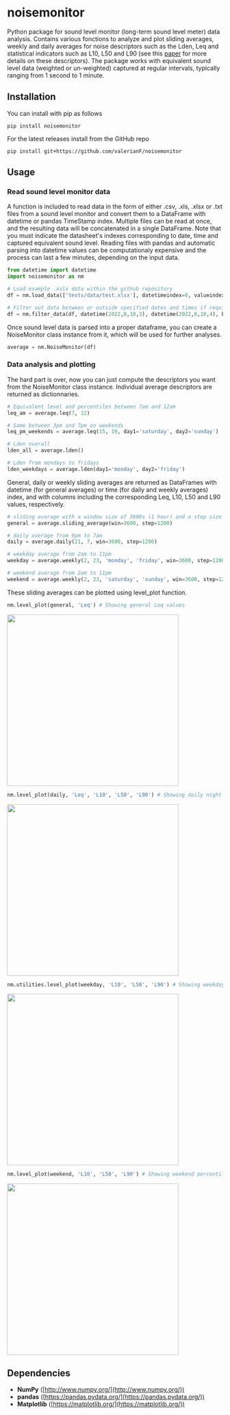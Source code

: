 # noisemonitor

Python package for sound level monitor (long-term sound level meter) data analysis. Contains various fonctions to analyze and plot sliding averages, weekly and daily averages for noise descriptors such as the Lden, Leq and statistical indicators such as L10, L50 and L90 (see this [paper](https://hal.science/hal-01373857v3/file/doc00025834.pdf) for more details on these descriptors). The package works with equivalent sound level data (weighted or un-weighted) captured at regular intervals, typically ranging from 1 second to 1 minute.

## Installation

You can install with pip as follows
```
pip install noisemonitor
```

For the latest releases install from the GitHub repo
```
pip install git+https://github.com/valerianF/noisemonitor
```

## Usage

### Read sound level monitor data

A function is included to read data in the form of either .csv, .xls, .xlsx or .txt files from a sound level monitor and convert them to a DataFrame with datetime or pandas TimeStamp index. Multiple files can be read at once, and the resulting data will be concatenated in a single DataFrame. Note that you must indicate the datasheet's indexes corresponding to date, time and captured equivalent sound level. Reading files with pandas and automatic parsing into datetime values can be computationaly expensive and the process can last a few minutes, depending on the input data.

```python
from datetime import datetime
import noisemonitor as nm

# Load example .xslx data within the github repository
df = nm.load_data(['tests/data/test.xlsx'], datetimeindex=0, valueindex=1)

# Filter out data between or outside specified dates and times if required
df = nm.filter_data(df, datetime(2022,8,10,3), datetime(2022,8,10,4), between=True)
```
Once sound level data is parsed into a proper dataframe, you can create a NoiseMonitor class instance from it, which will be used for further analyses. 

```python
average = nm.NoiseMonitor(df)
```

### Data analysis and plotting

The hard part is over, now you can just compute the descriptors you want from the NoiseMonitor class instance. Individual average descriptors are returned as dictionnaries.

```python
# Equivalent level and percentiles between 7am and 12am
leq_am = average.leq(7, 12) 

# Same between 3pm and 7pm on weekends
leq_pm_weekends = average.leq(15, 19, day1='saturday', day2='sunday') 

# Lden overall
lden_all = average.lden() 

# Lden from mondays to fridays
lden_weekdays = average.lden(day1='monday', day2='friday') 
```

General, daily or weekly sliding averages are returned as DataFrames with datetime (for general averages) or time (for daily and weekly averages) index, and with columns including the corresponding Leq, L10, L50 and L90 values, respectively.

```python
# sliding average with a window size of 3600s (1 hour) and a step size of 1200s (20 minutes)
general = average.sliding_average(win=3600, step=1200) 

# daily average from 9pm to 7am
daily = average.daily(21, 7, win=3600, step=1200)

# weekday average from 2am to 11pm
weekday = average.weekly(2, 23, 'monday', 'friday', win=3600, step=1200)

# weekend average from 2am to 11pm
weekend = average.weekly(2, 23, 'saturday', 'sunday', win=3600, step=1200)
```

These sliding averages can be plotted using level_plot function.

```python
nm.level_plot(general, 'Leq') # Showing general Leq values
```
<img src="https://github.com/valerianF/noisemonitor/tests/data/example_general_average.png" width=400 />

```python
nm.level_plot(daily, 'Leq', 'L10', 'L50', 'L90') # Showing daily night values
```
<img src="https://github.com/valerianF/noisemonitor/tests/data/example_dailynight.png" width=400 />

```python
nm.utilities.level_plot(weekday, 'L10', 'L50', 'L90') # Showing weekday percentiles values
```
<img src="https://github.com/valerianF/noisemonitor/tests/data/example_weekday.png" width=400 />

```python
nm.level_plot(weekend, 'L10', 'L50', 'L90') # Showing weekend percentiles values
```
<img src="https://github.com/valerianF/noisemonitor/tests/data/example_weekend.png" width=400 />

## Dependencies

- **NumPy** ([http://www.numpy.org/](http://www.numpy.org/))
- **pandas** ([https://pandas.pydata.org/](https://pandas.pydata.org/))
- **Matplotlib** ([https://matplotlib.org/](https://matplotlib.org/))


